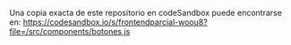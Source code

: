 Una copia exacta de este repositorio en codeSandbox puede encontrarse en: https://codesandbox.io/s/frontendparcial-woou8?file=/src/components/botones.js
